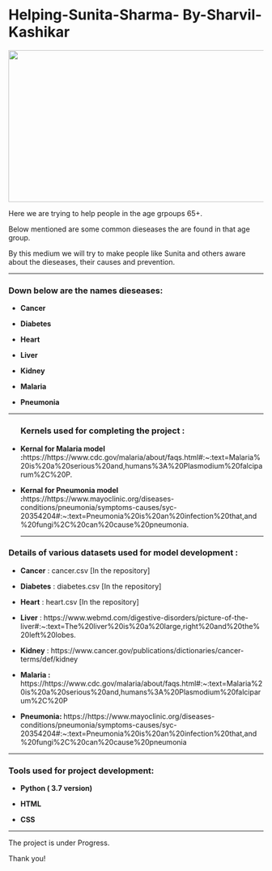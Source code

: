 # Helping-Sunita-Sharma- By-Sharvil-Kashikar
<img src="https://cdn.activestate.com/wp-content/uploads/2018/10/machine-learning-healthcare-blog-hero-1200x799.jpg" width="1100" height="300" />
<p>Here we are trying to help people in the age grpoups 65+.</p>
<p>Below mentioned are some common dieseases the are found in that age group.</p>
<p>By this medium we will try to make people like Sunita and others aware about the dieseases, their causes and prevention. </p>

<hr>
<h3> Down below are the names dieseases:</h3>
<ul>
<li><p><b>Cancer </b></p></li>
<li><p><b>Diabetes </b></p></li>
<li><p><b>Heart </b></p></li>
<li><p><b>Liver </b></p></li>
<li><p><b>Kidney </b></p></li>

<li><p><b>Malaria </b></p></li>
<li><p><b>Pneumonia </b></p></li>
</ul>
<hr>


<ul>
<h3>Kernels used for completing the project :</h3>
<li><p><b>Kernal for Malaria model :</b>https://https://www.cdc.gov/malaria/about/faqs.html#:~:text=Malaria%20is%20a%20serious%20and,humans%3A%20Plasmodium%20falciparum%2C%20P.</p></li>

<li><p><b>Kernal for Pneumonia model :</b>https://https://www.mayoclinic.org/diseases-conditions/pneumonia/symptoms-causes/syc-20354204#:~:text=Pneumonia%20is%20an%20infection%20that,and%20fungi%2C%20can%20cause%20pneumonia.</p></li>
<hr>
</ul>

<h3> Details of various datasets used for model development : </h3>
<ul>
<li><p><b>Cancer</b> : cancer.csv [In the repository]</p></li>
<li><p><b>Diabetes</b> : diabetes.csv [In the repository]</p></li>
<li><p><b>Heart</b> : heart.csv [In the repository]</p></li>
<li><p><b>Liver</b> : https://www.webmd.com/digestive-disorders/picture-of-the-liver#:~:text=The%20liver%20is%20a%20large,right%20and%20the%20left%20lobes. </p></li>
<li><p><b>Kidney</b> : https://www.cancer.gov/publications/dictionaries/cancer-terms/def/kidney </p></li>

<li><p><b>Malaria : </b> https://https://www.cdc.gov/malaria/about/faqs.html#:~:text=Malaria%20is%20a%20serious%20and,humans%3A%20Plasmodium%20falciparum%2C%20P</p></li>
<li><p><b>Pneumonia: </b> https://https://www.mayoclinic.org/diseases-conditions/pneumonia/symptoms-causes/syc-20354204#:~:text=Pneumonia%20is%20an%20infection%20that,and%20fungi%2C%20can%20cause%20pneumonia </p></li>
</ul>

<hr>

<h3> Tools used for project development: </h3>
<ul>
<li><p><b>Python ( 3.7 version)</b></p></li>
<li><p><b>HTML</b></p></li>
<li><p><b>CSS</b></p></li>
</ul>

<hr>
  
  
  <p> The project is under Progress.
  
  <p> Thank you!</p>
